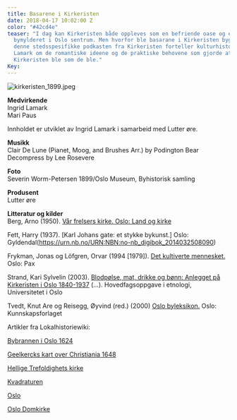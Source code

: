 ```yaml
---
title: Basarene i Kirkeristen
date: 2018-04-17 10:02:00 Z
color: "#42cd4e"
teaser: "I dag kan Kirkeristen både oppleves som en befriende oase og et hinder i
  bymylderet i Oslo sentrum. Men hvorfor ble basarane i Kirkeristen bygget? \n\nI
  denne stedsspesifikke podkasten fra Kirkeristen forteller kulturhistoriker Ingrid
  Lamark om de romantiske ideene og de praktiske behovene som gjorde at basarene i
  Kirkeristen ble som de ble."
Key: 
---
```


![kirkeristen_1899.jpeg](/uploads/kirkeristen_1899.jpeg)

**Medvirkende**  
Ingrid Lamark  
Mari Paus  

Innholdet er utviklet av Ingrid Lamark i samarbeid med Lutter øre.

**Musikk**  
Clair De Lune (Pianet, Moog, and Brushes Arr.) by Podington Bear
Decompress by Lee Rosevere

**Foto**  
Severin Worm-Petersen 1899/Oslo Museum, Byhistorisk samling

**Produsent**  
Lutter øre

**Litteratur og kilder**  
Berg, Arno (1950). [Vår frelsers kirke. Oslo: Land og kirke](https://urn.nb.no/URN:NBN:no-nb_digibok_2011110906060)


Fett, Harry (1937). [Karl Johans gate: et stykke bykunst.] Oslo: Gyldendal(https://urn.nb.no/URN:NBN:no-nb_digibok_2014032508090)


Frykman, Jonas og Löfgren, Orvar (1994 [1979]). [Det kultiverte mennesket.](https://urn.nb.no/URN:NBN:no-nb_digibok_2008062404116) Oslo: Pax


Strand, Kari Sylvelin (2003). [Blodpølse, mat, drikke og bønn: Anlegget på Kirkeristen i Oslo 1840-1937](http://urn.nb.no/URN:NBN:no-8494) (…). Hovedfagsoppgave i etnologi, Universitetet i Oslo


Tvedt, Knut Are og Reisegg, Øyvind (red.) (2000) [Oslo byleksikon.](https://urn.nb.no/URN:NBN:no-nb_digibok_2009011300087) Oslo: Kunnskapsforlaget



Artikler fra Lokalhistoriewiki:   

[Bybrannen i Oslo 1624](https://lokalhistoriewiki.no/wiki/Bybrannen_i_Oslo_1624) 

[Geelkercks kart over Christiania 1648](https://lokalhistoriewiki.no/wiki/Fil:Christiania_Geelkerck_1648.jpg) 

[Hellige Trefoldighets kirke](https://lokalhistoriewiki.no/wiki/Hellig_Trefoldighets_kirke_(Oslo))

[Kvadraturen](https://lokalhistoriewiki.no/wiki/Kvadraturen_(Oslo)) 

[Oslo](https://lokalhistoriewiki.no/wiki/Oslo)

[Oslo Domkirke ](https://lokalhistoriewiki.no/wiki/Oslo_domkirke)